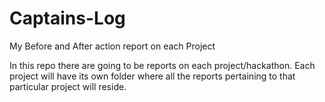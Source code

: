 # Captains-Log
My Before and After action report on each Project

In this repo there are going to be reports on each project/hackathon. Each project will have its own folder where all the reports pertaining to that particular project will reside. 
